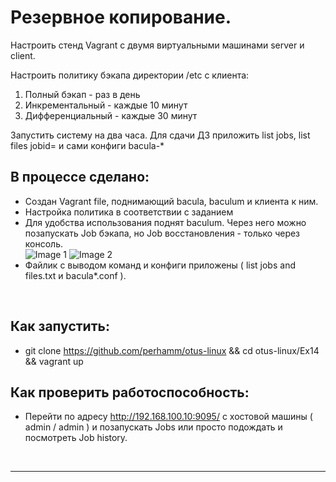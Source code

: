 #  Резервное копирование. 

Настроить стенд Vagrant с двумя виртуальными машинами server и client.

Настроить политику бэкапа директории /etc с клиента:
1) Полный бэкап - раз в день
2) Инкрементальный - каждые 10 минут
3) Дифференциальный - каждые 30 минут

Запустить систему на два часа. Для сдачи ДЗ приложить list jobs, list files jobid=<id>
и сами конфиги bacula-*

## В процессе сделано:
 - Создан Vagrant file, поднимающий bacula, baculum и клиента к ним. 
 - Настройка политика в соответствии с заданием
 - Для удобства использования поднят baculum. Через него можно позапускать Job бэкапа, но Job восстановления - только через консоль.  
![Image 1](https://raw.githubusercontent.com/perhamm/otus-linux/master/Ex14/screenshots/pic1.PNG)
![Image 2](https://raw.githubusercontent.com/perhamm/otus-linux/master/Ex14/screenshots/pic2.PNG)
 - Файлик с выводом команд и конфиги приложены ( list jobs and files.txt и bacula*.conf ).

<br>

## Как запустить:
 - git clone https://github.com/perhamm/otus-linux && cd otus-linux/Ex14 && vagrant up

## Как проверить работоспособность:
 - Перейти по адресу http://192.168.100.10:9095/ с хостовой машины ( admin / admin ) и позапускать Jobs или просто подождать и посмотреть Job history.

<br>

---
